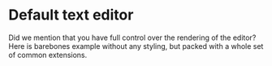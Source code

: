 # Default text editor
Did we mention that you have full control over the rendering of the editor? Here is barebones example without any styling, but packed with a whole set of common extensions.

<demos :items="{
  Vue: 'Examples/Default/Vue',
  React: 'Examples/Default/React',
}" />
